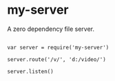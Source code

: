 

# my-server
A zero dependency file server.


```node

var server = require('my-server')

server.route('/v/', 'd:/video/')

server.listen()

```


